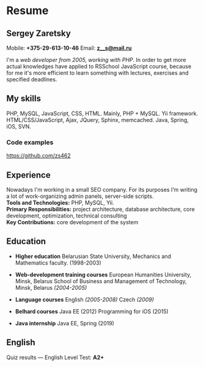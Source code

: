 # Resume

## Sergey Zaretsky

Mobile: **+375-29-613-10-46**
Email: **<z__s@mail.ru>**

I'm a *web developer from 2005, working with PHP*. In order to get more actual knowledges have applied to RSSchool JavaScript course, because for me it's more efficient to learn something with lectures, exercises and specified deadlines.

## My skills

PHP, MySQL, JavaScript, CSS, HTML. Mainly, PHP + MySQL. Yii framework.
HTML/CSS/JavaScript, Ajax, JQuery, Sphinx, memcached.
Java, Spring, iOS, SVN.

### Code examples
<https://github.com/zs462>

## Experience

Nowadays I'm working in a small SEO company. For its purposes I’m writing a lot of work-organizing admin panels, server-side scripts.  
**Tools and Technologies:** PHP, MySQL, Yii.  
**Primary Responsibilities:** project architecture, database architecture, core development, optimization, technical consulting  
**Key Contributions:** core development of the system


## Education
* **Higher education**
Belarusian State University, Mechanics and Mathematics faculty.
(1998-2003)

* **Web-development training courses**
European Humanities University, Minsk, Belarus
School of Business and Management of Technology, Minsk, Belarus
*(2004-2005)*

* **Language courses**
English *(2005-2008)*
Czech *(2009)*

* **Belhard courses**
Java EE (2012)
Programming for iOS (2015)

* **Java internship**
Java EE, Spring (2019)

## English
Quiz results — English Level Test: **A2+**